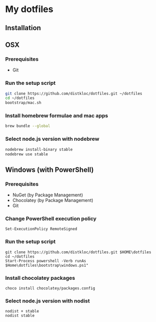 # My dotfiles

## Installation

## OSX

### Prerequisites

* Git

### Run the setup script

```sh
git clone https://github.com/distkloc/dotfiles.git ~/dotfiles
cd ~/dotfiles
bootstrap/mac.sh
```

### Install homebrew formulae and mac apps

```sh
brew bundle --global
```

### Select node.js version with nodebrew

```sh
nodebrew install-binary stable
nodebrew use stable
```


## Windows (with PowerShell)

### Prerequisites

* NuGet (by Package Management)
* Chocolatey (by Package Management)
* Git

### Change PowerShell execution policy

```posh
Set-ExecutionPolicy RemoteSigned
```

### Run the setup script

```posh
git clone https://github.com/distkloc/dotfiles.git $HOME\dotfiles
cd ~/dotfiles
Start-Process powershell -Verb runAs $Home\dotfiles\bootstrap\windows.ps1"
```

### Install chocolatey packages

```posh
choco install chocolatey/packages.config
```

### Select node.js version with nodist

```posh
nodist + stable
nodist stable
```
